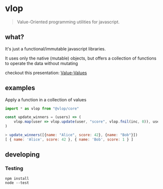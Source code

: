 # vlop

> Value-Oriented programming utilities for javascript.

## what?
It's just a functional/immutable javascript libraries.

It uses only the native (mutable) objects, but offers a collection of functions to operate the data without mutating

checkout this presentation: [Value-Values](https://www.infoq.com/presentations/Value-Values)

## examples

Apply a function in a collection of values

```javascript
import * as vlop from "@vlop/core"

const update_winners = (users) => (
    vlop.map(user => vlop.update(user, "score", vlop.fnil(inc, 0)), users) 
)
```

```javascript
> update_winners([{name: "Alice", score: 42}, {name: "Bob"}])
[ { name: 'Alice', score: 42 }, { name: 'Bob', score: 1 } ]
```

## developing

### Testing 

```shell
npm install 
node --test
```
